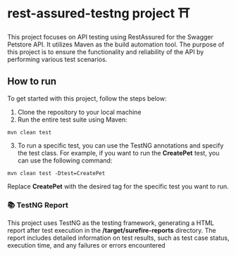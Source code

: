 # rest-assured-testng project ⛩️

This project focuses on API testing using RestAssured for the Swagger Petstore API. It utilizes Maven as the build automation tool. The purpose of this project is to ensure the functionality and reliability of the API by performing various test scenarios.

## How to run
To get started with this project, follow the steps below:

1. Clone the repository to your local machine
2. Run the entire test suite using Maven:
 ```
 mvn clean test
 ```
3. To run a specific test, you can use the TestNG annotations and specify the test class. For example, if you want to run the **CreatePet** test, you can use the following command:
```
mvn clean test -Dtest=CreatePet
```
Replace **CreatePet** with the desired tag for the specific test you want to run.


### 📚 TestNG Report
This project uses TestNG as the testing framework, generating a HTML report after test execution in the **/target/surefire-reports** directory. The report includes detailed information on test results, such as test case status, execution time, and any failures or errors encountered
